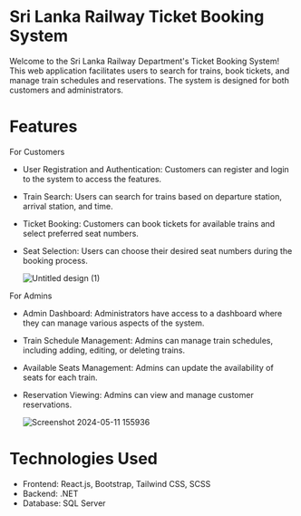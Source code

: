 # Sri Lanka Railway Ticket Booking System
Welcome to the Sri Lanka Railway Department's Ticket Booking System! This web application facilitates users to search for trains, book tickets, and manage train schedules and reservations. The system is designed for both customers and administrators.

# Features
For Customers
- User Registration and Authentication: Customers can register and login to the system to access the features.
- Train Search: Users can search for trains based on departure station, arrival station, and time.
- Ticket Booking: Customers can book tickets for available trains and select preferred seat numbers.
- Seat Selection: Users can choose their desired seat numbers during the booking process.

  ![Untitled design (1)](https://github.com/Lakna-Premachandra/Train-Ticket-Booking-App/assets/136817118/287873c3-7cbb-4ef4-8f48-1a5e7b4be1b7)

For Admins
- Admin Dashboard: Administrators have access to a dashboard where they can manage various aspects of the system.
- Train Schedule Management: Admins can manage train schedules, including adding, editing, or deleting trains.
- Available Seats Management: Admins can update the availability of seats for each train.
- Reservation Viewing: Admins can view and manage customer reservations.

  ![Screenshot 2024-05-11 155936](https://github.com/Lakna-Premachandra/Train-Ticket-Booking-App/assets/136817118/ef4918d2-730b-415b-9e27-bb1df5736081)

  
# Technologies Used
- Frontend: React.js, Bootstrap, Tailwind CSS, SCSS
- Backend: .NET
- Database: SQL Server
